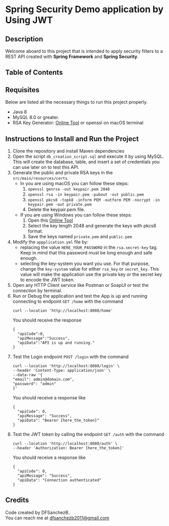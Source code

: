 # Spring Security Demo application by Using JWT

## Description
Welcome aboard to this project that is intended to apply security filters to a REST API created with 
**Spring Framework** and **Spring Security**.

## Table of Contents


## Requisites
Below are listed all the necessary things to run this project properly.
- Java 8 
- MySQL 8.0 or greater. 
- RSA Key Generator: [Online Tool](https://acte.ltd/utils/openssl) or openssl on macOS terminal

## Instructions to Install and Run the Project
1. Clone the repository and install Maven dependencies
2. Open the script `db_creation_script.sql` and execute it by using MySQL. This will create the database, table, and 
insert a set of credentials you can use later on to test this API.
3. Generate the public and private RSA keys in the `src/main/resources/certs`.
   - In you are using macOS you can follow these steps:
     1. `openssl genrsa -out keypair.pem 2048`
     2. `openssl rsa -in keypair.pem -pubout -out public.pem`
     3. `openssl pkcs8 -topk8 -inform PEM -outform PEM -nocrypt -in keypair.pem -out private.pem`
     4. Delete the keypair.pem file.
   - If you are using Windows you can follow these steps:
     1. Open this [Online Tool](https://acte.ltd/utils/openssl)
     2. Select the key length 2048 and generate the keys with pkcs8 format.
     3. Save the keys named `private.pem` and `public.pem`
4. Modify the `appplication.yml` file by:
   - replacing the value `HERE_YOUR_PASSWORD` in the `rsa.secret-key` tag. Keep in mind that this password must be long 
   enough and safe enough.
   - selecting the key-system you want you use. For that purpose, change the `key-system` value for either `rsa_key` 
   or `secret_key`. This value will make the application use the private key or the secret key to encode the JWT token.
5. Open any HTTP Client service like Postman or SoapUI or test the connection by terminal.
6. Run or Debug the application and test the App is up and running connecting to endpoint `GET /home` with the command  
    ```
    curl --location 'http://localhost:8080/home'
    ```  
    You should receive the response  
    ```
    {
      "apiCode":0,
      "apiMessage":"Success",
      "apiData":"API is up and running."
    }
    ```
7. Test the Login endpoint `POST /login` with the command  
   ```
   curl --location 'http://localhost:8080/login' \
   --header 'Content-Type: application/json' \
   --data-raw '{
   "email": admin@domain.com",
   "password": "admin"
   }'
   ```
   You should receive a response like
   ```
   {
     "apiCode": 0,
     "apiMessage": "Success",
     "apiData": "Bearer [here_the_token]"
   }
   ```
8. Test the JWT token by calling the endpoint `GET /auth` with the command
   ```
   curl --location 'http://localhost:8080/auth' \
   --header 'Authorization: Bearer [here_the_token]'
   ```
   You should receive a response like
   ```
   {
     "apiCode": 0,
     "apiMessage": "Success",
     "apiData": "Connection authenticated"
   }
   ```

## Credits
Code created by DFSanchezB.  
You can reach me at dfsanchezb2011@gmail.com 
